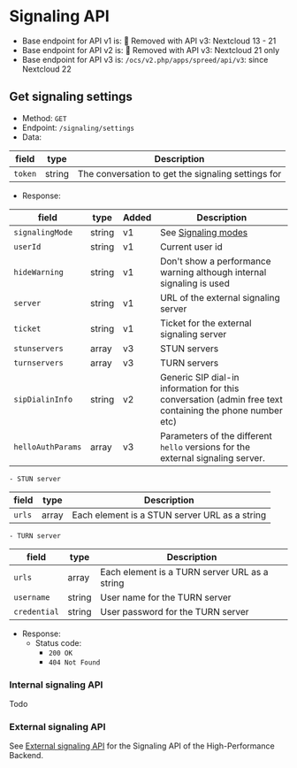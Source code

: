 # Signaling API

* Base endpoint for API v1 is: 🏁 Removed with API v3: Nextcloud 13 - 21
* Base endpoint for API v2 is: 🏁 Removed with API v3: Nextcloud 21 only
* Base endpoint for API v3 is: `/ocs/v2.php/apps/spreed/api/v3`: since Nextcloud 22

## Get signaling settings

* Method: `GET`
* Endpoint: `/signaling/settings`
* Data:

| field   | type   | Description                                        |
|---------|--------|----------------------------------------------------|
| `token` | string | The conversation to get the signaling settings for |

* Response:

| field           | type   | Added | Description                                                                                             |
|-----------------|--------|-------|---------------------------------------------------------------------------------------------------------|
| `signalingMode` | string | v1    | See [Signaling modes](constants.md#signaling_modes)                                                     |
| `userId`        | string | v1    | Current user id                                                                                         |
| `hideWarning`   | string | v1    | Don't show a performance warning although internal signaling is used                                    |
| `server`        | string | v1    | URL of the external signaling server                                                                    |
| `ticket`        | string | v1    | Ticket for the external signaling server                                                                |
| `stunservers`   | array  | v3    | STUN servers                                                                                            |
| `turnservers`   | array  | v3    | TURN servers                                                                                            |
| `sipDialinInfo` | string | v2    | Generic SIP dial-in information for this conversation (admin free text containing the phone number etc) |
| `helloAuthParams` | array  | v3    | Parameters of the different `hello` versions for the external signaling server.                       |

    - STUN server

| field  | type  | Description                                   |
|--------|-------|-----------------------------------------------|
| `urls` | array | Each element is a STUN server URL as a string |

    - TURN server

| field        | type   | Description                                   |
|--------------|--------|-----------------------------------------------|
| `urls`       | array  | Each element is a TURN server URL as a string |
| `username`   | string | User name for the TURN server                 |
| `credential` | string | User password for the TURN server             |

* Response:
    - Status code:
        + `200 OK`
        + `404 Not Found`

### Internal signaling API

Todo

### External signaling API

See [External signaling API](https://nextcloud-spreed-signaling.readthedocs.io/en/latest/) for the Signaling API of the High-Performance Backend.
